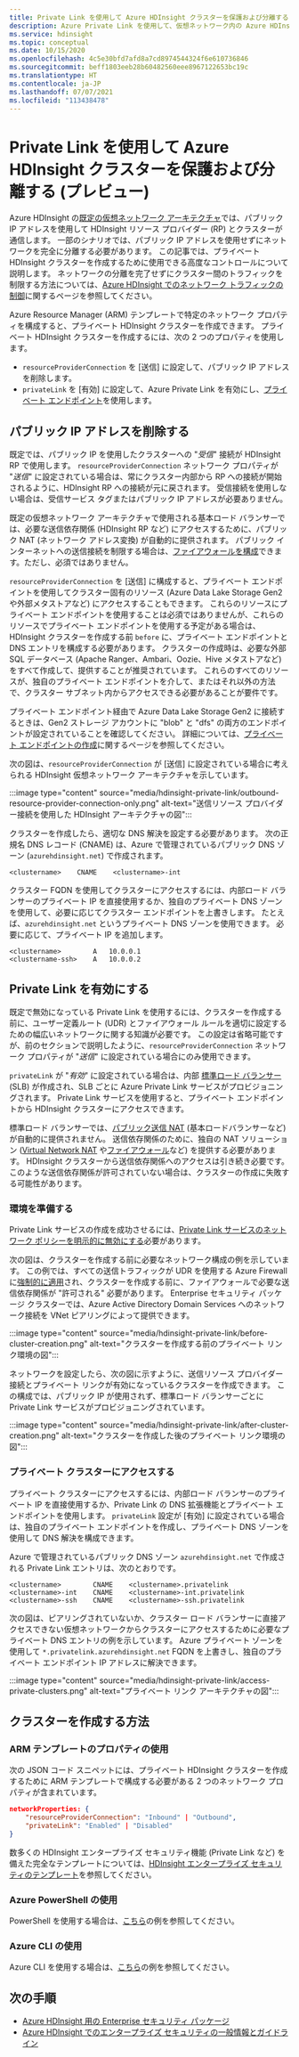 ```yaml
---
title: Private Link を使用して Azure HDInsight クラスターを保護および分離する (プレビュー)
description: Azure Private Link を使用して、仮想ネットワーク内の Azure HDInsight クラスターを分離する方法について説明します。
ms.service: hdinsight
ms.topic: conceptual
ms.date: 10/15/2020
ms.openlocfilehash: 4c5e30bfd7afd8a7cd8974544324f6e610736846
ms.sourcegitcommit: beff1803eeb28b60482560eee8967122653bc19c
ms.translationtype: HT
ms.contentlocale: ja-JP
ms.lasthandoff: 07/07/2021
ms.locfileid: "113438478"
---
```

# <a name="secure-and-isolate-azure-hdinsight-clusters-with-private-link-preview"></a>Private Link を使用して Azure HDInsight クラスターを保護および分離する (プレビュー)

Azure HDInsight の[既定の仮想ネットワーク アーキテクチャ](./hdinsight-virtual-network-architecture.md)では、パブリック IP アドレスを使用して HDInsight リソース プロバイダー (RP) とクラスターが通信します。 一部のシナリオでは、パブリック IP アドレスを使用せずにネットワークを完全に分離する必要があります。 この記事では、プライベート HDInsight クラスターを作成するために使用できる高度なコントロールについて説明します。 ネットワークの分離を完了せずにクラスター間のトラフィックを制限する方法については、[Azure HDInsight でのネットワーク トラフィックの制御](./control-network-traffic.md)に関するページを参照してください。

Azure Resource Manager (ARM) テンプレートで特定のネットワーク プロパティを構成すると、プライベート HDInsight クラスターを作成できます。 プライベート HDInsight クラスターを作成するには、次の 2 つのプロパティを使用します。

* `resourceProviderConnection` を [送信] に設定して、パブリック IP アドレスを削除します。
* `privateLink` を [有効] に設定して、Azure Private Link を有効にし、[プライベート エンドポイント](../private-link/private-endpoint-overview.md)を使用します。

## <a name="remove-public-ip-addresses"></a>パブリック IP アドレスを削除する

既定では、パブリック IP を使用したクラスターへの "*受信*" 接続が HDInsight RP で使用します。 `resourceProviderConnection` ネットワーク プロパティが "*送信*" に設定されている場合は、常にクラスター内部から RP への接続が開始されるように、HDInsight RP への接続が元に戻されます。 受信接続を使用しない場合は、受信サービス タグまたはパブリック IP アドレスが必要ありません。

既定の仮想ネットワーク アーキテクチャで使用される基本ロード バランサーでは、必要な送信依存関係 (HDInsight RP など) にアクセスするために、パブリック NAT (ネットワーク アドレス変換) が自動的に提供されます。 パブリック インターネットへの送信接続を制限する場合は、[ファイアウォールを構成](./hdinsight-restrict-outbound-traffic.md)できます。ただし、必須ではありません。

`resourceProviderConnection` を [送信] に構成すると、プライベート エンドポイントを使用してクラスター固有のリソース (Azure Data Lake Storage Gen2 や外部メタストアなど) にアクセスすることもできます。 これらのリソースにプライベート エンドポイントを使用することは必須ではありませんが、これらのリソースでプライベート エンドポイントを使用する予定がある場合は、HDInsight クラスターを作成する前 `before` に、プライベート エンドポイントと DNS エントリを構成する必要があります。 クラスターの作成時は、必要な外部 SQL データベース (Apache Ranger、Ambari、Oozie、Hive メタストアなど) をすべて作成して、提供することが推奨されています。 これらのすべてのリソースが、独自のプライベート エンドポイントを介して、またはそれ以外の方法で、クラスター サブネット内からアクセスできる必要があることが要件です。

プライベート エンドポイント経由で Azure Data Lake Storage Gen2 に接続するときは、Gen2 ストレージ アカウントに "blob" と "dfs" の両方のエンドポイントが設定されていることを確認してください。 詳細については、[プライベート エンドポイントの作成](../storage/common/storage-private-endpoints.md)に関するページを参照してください。

次の図は、`resourceProviderConnection` が [送信] に設定されている場合に考えられる HDInsight 仮想ネットワーク アーキテクチャを示しています。

:::image type="content" source="media/hdinsight-private-link/outbound-resource-provider-connection-only.png" alt-text="送信リソース プロバイダー接続を使用した HDInsight アーキテクチャの図":::

クラスターを作成したら、適切な DNS 解決を設定する必要があります。 次の正規名 DNS レコード (CNAME) は、Azure で管理されているパブリック DNS ゾーン (`azurehdinsight.net`) で作成されます。

```dns
<clustername>    CNAME    <clustername>-int
```

クラスター FQDN を使用してクラスターにアクセスするには、内部ロード バランサーのプライベート IP を直接使用するか、独自のプライベート DNS ゾーンを使用して、必要に応じてクラスター エンドポイントを上書きします。 たとえば、`azurehdinsight.net` というプライベート DNS ゾーンを使用できます。 必要に応じて、プライベート IP を追加します。

```dns
<clustername>        A   10.0.0.1
<clustername-ssh>    A   10.0.0.2
```

## <a name="enable-private-link"></a>Private Link を有効にする

既定で無効になっている Private Link を使用するには、クラスターを作成する前に、ユーザー定義ルート (UDR) とファイアウォール ルールを適切に設定するための幅広いネットワークに関する知識が必要です。 この設定は省略可能ですが、前のセクションで説明したように、`resourceProviderConnection` ネットワーク プロパティが "*送信*" に設定されている場合にのみ使用できます。

`privateLink` が "*有効*" に設定されている場合は、内部 [標準ロード バランサー](../load-balancer/load-balancer-overview.md) (SLB) が作成され、SLB ごとに Azure Private Link サービスがプロビジョニングされます。 Private Link サービスを使用すると、プライベート エンドポイントから HDInsight クラスターにアクセスできます。

標準ロード バランサーでは、[パブリック送信 NAT](../load-balancer/load-balancer-outbound-connections.md) (基本ロードバランサーなど) が自動的に提供されません。 送信依存関係のために、独自の NAT ソリューション ([Virtual Network NAT](../virtual-network/nat-gateway/nat-overview.md) や[ファイアウォール](./hdinsight-restrict-outbound-traffic.md)など) を提供する必要があります。 HDInsight クラスターから送信依存関係へのアクセスは引き続き必要です。 このような送信依存関係が許可されていない場合は、クラスターの作成に失敗する可能性があります。

### <a name="prepare-your-environment"></a>環境を準備する

Private Link サービスの作成を成功させるには、[Private Link サービスのネットワーク ポリシーを明示的に無効にする](../private-link/disable-private-link-service-network-policy.md)必要があります。

次の図は、クラスターを作成する前に必要なネットワーク構成の例を示しています。 この例では、すべての送信トラフィックが UDR を使用する Azure Firewall に[強制的に適用](../firewall/forced-tunneling.md)され、クラスターを作成する前に、ファイアウォールで必要な送信依存関係が "許可される" 必要があります。 Enterprise セキュリティ パッケージ クラスターでは、Azure Active Directory Domain Services へのネットワーク接続を VNet ピアリングによって提供できます。

:::image type="content" source="media/hdinsight-private-link/before-cluster-creation.png" alt-text="クラスターを作成する前のプライベート リンク環境の図":::

ネットワークを設定したら、次の図に示すように、送信リソース プロバイダー接続とプライベート リンクが有効になっているクラスターを作成できます。 この構成では、パブリック IP が使用されず、標準ロード バランサーごとに Private Link サービスがプロビジョニングされています。

:::image type="content" source="media/hdinsight-private-link/after-cluster-creation.png" alt-text="クラスターを作成した後のプライベート リンク環境の図":::

### <a name="access-a-private-cluster"></a>プライベート クラスターにアクセスする

プライベート クラスターにアクセスするには、内部ロード バランサーのプライベート IP を直接使用するか、Private Link の DNS 拡張機能とプライベート エンドポイントを使用します。 `privateLink` 設定が [有効] に設定されている場合は、独自のプライベート エンドポイントを作成し、プライベート DNS ゾーンを使用して DNS 解決を構成できます。

Azure で管理されているパブリック DNS ゾーン `azurehdinsight.net` で作成される Private Link エントリは、次のとおりです。

```dns
<clustername>        CNAME    <clustername>.privatelink
<clustername>-int    CNAME    <clustername>-int.privatelink
<clustername>-ssh    CNAME    <clustername>-ssh.privatelink
```

次の図は、ピアリングされていないか、クラスター ロード バランサーに直接アクセスできない仮想ネットワークからクラスターにアクセスするために必要なプライベート DNS エントリの例を示しています。 Azure プライベート ゾーンを使用して `*.privatelink.azurehdinsight.net` FQDN を上書きし、独自のプライベート エンドポイント IP アドレスに解決できます。

:::image type="content" source="media/hdinsight-private-link/access-private-clusters.png" alt-text="プライベート リンク アーキテクチャの図":::

## <a name="how-to-create-clusters"></a>クラスターを作成する方法
### <a name="use-arm-template-properties"></a>ARM テンプレートのプロパティの使用

次の JSON コード スニペットには、プライベート HDInsight クラスターを作成するために ARM テンプレートで構成する必要がある 2 つのネットワーク プロパティが含まれています。

```json
networkProperties: {
    "resourceProviderConnection": "Inbound" | "Outbound",
    "privateLink": "Enabled" | "Disabled"
}
```

数多くの HDInsight エンタープライズ セキュリティ機能 (Private Link など) を備えた完全なテンプレートについては、[HDInsight エンタープライズ セキュリティのテンプレート](https://github.com/Azure-Samples/hdinsight-enterprise-security/tree/main/ESP-HIB-PL-Template)を参照してください。

### <a name="use-azure-powershell"></a>Azure PowerShell の使用

PowerShell を使用する場合は、[こちら](/powershell/module/az.hdinsight/new-azhdinsightcluster#example-4--create-an-azure-hdinsight-cluster-with-relay-outbound-and-private-link-feature)の例を参照してください。

### <a name="use-azure-cli"></a>Azure CLI の使用
Azure CLI を使用する場合は、[こちら](/cli/azure/hdinsight#az_hdinsight_create-examples)の例を参照してください。

## <a name="next-steps"></a>次の手順

* [Azure HDInsight 用の Enterprise セキュリティ パッケージ](enterprise-security-package.md)
* [Azure HDInsight でのエンタープライズ セキュリティの一般情報とガイドライン](./domain-joined/general-guidelines.md)
